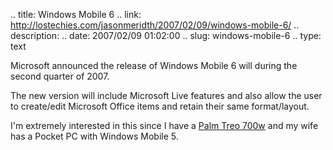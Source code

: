 .. title: Windows Mobile 6
.. link: http://lostechies.com/jasonmeridth/2007/02/09/windows-mobile-6/
.. description: 
.. date: 2007/02/09 01:02:00
.. slug: windows-mobile-6
.. type: text

Microsoft announced the release of Windows Mobile 6 will during the second quarter of 2007.

The new version will include Microsoft Live features and also allow the user to create/edit Microsoft Office items and retain their same format/layout.

I'm extremely interested in this since I have a [Palm Treo 700w](http://www.palm.com/us/products/smartphones/treo700w/) and my wife has a Pocket PC with Windows Mobile 5.
